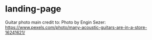 # landing-page

Guitar photo main credit to:
Photo by Engin Sezer: https://www.pexels.com/photo/many-acoustic-guitars-are-in-a-store-16241621/
